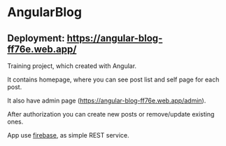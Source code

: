 # AngularBlog

## Deployment: https://angular-blog-ff76e.web.app/

Training project, which created with Angular.

It contains homepage, where you can see post list and self page for each post.

It also have admin page (https://angular-blog-ff76e.web.app/admin).

After authorization you can create new posts or remove/update existing ones.

App use [firebase](https://firebase.google.com/), as simple REST service.
